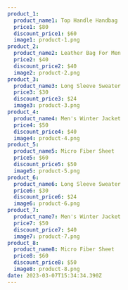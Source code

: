 ```yaml
---
product_1:
  product_name1: Top Handle Handbag
  price1: $80
  discount_price1: $60
  image1: product-1.png
product_2:
  product_name2: Leather Bag For Men
  price2: $40
  discount_price2: $40
  image2: product-2.png
product_3:
  product_name3: Long Sleeve Sweater
  price3: $30
  discount_price3: $24
  image3: product-3.png
product_4:
  product_name4: Men's Winter Jacket
  price4: $50
  discount_price4: $40
  image4: product-4.png
product_5:
  product_name5: Micro Fiber Sheet
  price5: $60
  discount_price5: $50
  image5: product-5.png
product_6:
  product_name6: Long Sleeve Sweater
  price6: $30
  discount_price6: $24
  image6: product-6.png
product_7:
  product_name7: Men's Winter Jacket
  price7: $50
  discount_price7: $40
  image7: product-7.png
product_8:
  product_name8: Micro Fiber Sheet
  price8: $60
  discount_price8: $50
  image8: product-8.png
date: 2023-03-07T15:34:34.390Z
---
```

